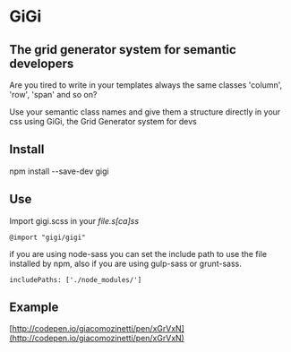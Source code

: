 # GiGi

## The grid generator system for semantic developers

Are you tired to write in your templates always the same classes 'column', 'row', 'span' and so on?

Use your semantic class names and give them a structure directly in your css using GiGi, the Grid Generator system for devs

## Install

npm install --save-dev gigi

## Use

Import gigi.scss in your _file.s[ca]ss_

`@import "gigi/gigi"`

if you are using node-sass you can set the include path to use the file
installed by npm, also if you are using gulp-sass or grunt-sass.

`includePaths: ['./node_modules/']`

## Example

[http://codepen.io/giacomozinetti/pen/xGrVxN](http://codepen.io/giacomozinetti/pen/xGrVxN)
